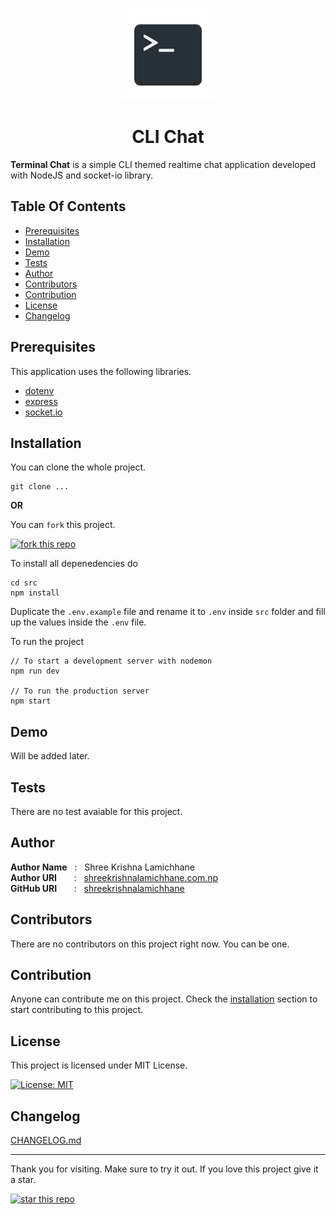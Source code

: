 <p align="center">
    <a href="">
        <img src="/public/assets/icon-dark.png" height="150px" align="center" alt="Application Icon"/>
    </a>
</p>
<h1 align="center" style="border: 0;"> CLI Chat </h1>

**Terminal Chat** is a simple CLI themed realtime chat application developed with NodeJS and socket-io library.

## Table Of Contents

- [Prerequisites](#prerequisites)
- [Installation](#installation)
- [Demo](#demo)
- [Tests](#tests)
- [Author](#author)
- [Contributors](#contributors)
- [Contribution](#contribution)
- [License](#license)
- [Changelog](#changelog)

## Prerequisites

This application uses the following libraries.

- [dotenv](https://github.com/motdotla/dotenv)
- [express](https://github.com/expressjs/express)
- [socket.io](https://github.com/socketio/socket.io)

## Installation

You can clone the whole project.

```
git clone ...
```

**OR**

You can `fork` this project.

[![fork this repo](https://img.shields.io/github/forks/shreekrishnalamichhane/readme?color=rgb%28224%2C%2093%2C%2068%29&style=for-the-badge)](https://github.com/shreekrishnalamichhane/readme/fork)

To install all depenedencies do

```
cd src
npm install
```

Duplicate the `.env.example` file and rename it to `.env` inside `src` folder and fill up the values inside the `.env` file.

To run the project

```
// To start a development server with nodemon
npm run dev

// To run the production server
npm start
```

## Demo

Will be added later.

## Tests

There are no test avaiable for this project.

## Author

**Author Name** &nbsp; : &nbsp; Shree Krishna Lamichhane <br>
**Author URI** &nbsp; &nbsp; &nbsp; : &nbsp; [shreekrishnalamichhane.com.np](https://shreekrishnalamichhane.com.np) <br>
**GitHub URI** &nbsp; &nbsp; &nbsp; : &nbsp; [shreekrishnalamichhane](https://github.com/shreekrishnalamichhane)

## Contributors

There are no contributors on this project right now. You can be one.

## Contribution

Anyone can contribute me on this project. Check the [installation](#installation) section to start contributing to this project.

## License

This project is licensed under MIT License.

[![License: MIT](https://img.shields.io/packagist/l/shreekrishnalamichhane/readme?style=for-the-badge)](https://opensource.org/licenses/MIT)

## Changelog

[CHANGELOG.md](CHANGELOG.md)

---

Thank you for visiting. Make sure to try it out. If you love this project give it a star.

[![star this repo](https://img.shields.io/github/stars/shreekrishnalamichhane/readme?color=rgb%28224%2C%2093%2C%2068%29&style=for-the-badge)](https://github.com/shreekrishnalamichhane/test)
